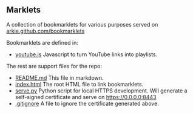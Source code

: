 Marklets
--------

A collection of bookmarklets for various purposes served on [arkie.github.com/bookmarklets](https://arkie.github.com/marklets)

Bookmarklets are defined in:

- [youtube.js](/youtube.js) Javascript to turn YouTube links into playlists.

The rest are support files for the repo:

- [README.md](/README.md) This file in markdown.
- [index.html](/index.html) The root HTML file to link bookmarklets.
- [serve.py](/serve.py) Python script for local HTTPS development. Will generate
  a self-signed certificate and serve on https://0.0.0.0:8443
- [.gitignore](/.gitignore) A file to ignore the certificate generated above.
